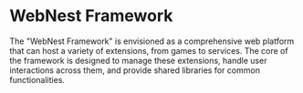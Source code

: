 # WebNest Framework
The "WebNest Framework" is envisioned as a comprehensive web platform that can host a variety of extensions, from games to services. The core of the framework is designed to manage these extensions, handle user interactions across them, and provide shared libraries for common functionalities. 
